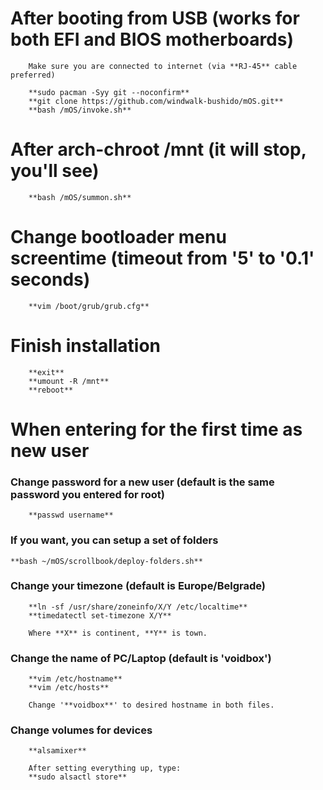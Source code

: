 # After booting from USB (works for both EFI and BIOS motherboards)
        Make sure you are connected to internet (via **RJ-45** cable preferred)

        **sudo pacman -Syy git --noconfirm**
        **git clone https://github.com/windwalk-bushido/mOS.git**
        **bash /mOS/invoke.sh**

# After arch-chroot /mnt (it will stop, you'll see)
        **bash /mOS/summon.sh**

# Change bootloader menu screentime (timeout from '5' to '0.1' seconds)
        **vim /boot/grub/grub.cfg**

# Finish installation
        **exit**
        **umount -R /mnt**
        **reboot**

# When entering for the first time as new user

### Change password for a new user (default is the same password you entered for root)
        **passwd username**

### If you want, you can setup a set of folders
	**bash ~/mOS/scrollbook/deploy-folders.sh**

### Change your timezone (default is Europe/Belgrade)
        **ln -sf /usr/share/zoneinfo/X/Y /etc/localtime**
        **timedatectl set-timezone X/Y**

        Where **X** is continent, **Y** is town.

### Change the name of PC/Laptop (default is 'voidbox')
        **vim /etc/hostname**
        **vim /etc/hosts**

        Change '**voidbox**' to desired hostname in both files.

### Change volumes for devices
        **alsamixer**

        After setting everything up, type:
        **sudo alsactl store**